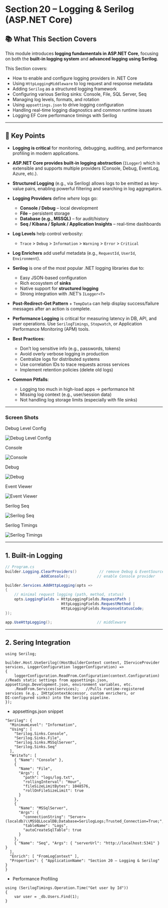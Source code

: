 # Section 20 – Logging & Serilog (ASP.NET Core)

## 📚 What This Section Covers

This module introduces **logging fundamentals in ASP.NET Core**, focusing on both the **built-in logging system** and **advanced logging using Serilog**. 

This Section covers:

- How to enable and configure logging providers in .NET Core
- Using `HttpLoggingMiddleware` to log request and response metadata
- Adding `Serilog` as a structured logging framework
- Configuring various Serilog sinks: Console, File, SQL Server, Seq
- Managing log levels, formats, and rotation
- Using `appsettings.json` to drive logging configuration
- Handling real-time logging diagnostics and common runtime issues
- Logging EF Core performance timings with Serilog

---

## 🔑 Key Points

- **Logging is critical** for monitoring, debugging, auditing, and performance profiling in modern applications.

- **ASP.NET Core provides built-in logging abstraction** (`ILogger`) which is extensible and supports multiple providers (Console, Debug, EventLog, Azure, etc.).

- **Structured Logging** (e.g., via Serilog) allows logs to be emitted as key-value pairs, enabling powerful filtering and searching in log aggregators.

- **Logging Providers** define *where* logs go:  
  - **Console / Debug** – local development  
  - **File** – persistent storage  
  - **Database (e.g., MSSQL)** – for audit/history  
  - **Seq / Kibana / Splunk / Application Insights** – real-time dashboards

- **Log Levels** help control verbosity:  
  - `Trace` > `Debug` > `Information` > `Warning` > `Error` > `Critical`

- **Log Enrichers** add useful metadata (e.g., `RequestId`, `UserId`, `Environment`).

- **Serilog** is one of the most popular .NET logging libraries due to:
  - Easy JSON-based configuration
  - Rich ecosystem of **sinks**
  - Native support for **structured logging**
  - Strong integration with .NET’s `ILogger<T>`

- **Post-Redirect-Get Pattern** + `TempData` can help display success/failure messages after an action is complete.

- **Performance Logging** is critical for measuring latency in DB, API, and user operations. Use `SerilogTimings`, `Stopwatch`, or Application Performance Monitoring (APM) tools.

- **Best Practices**:
  - Don’t log sensitive info (e.g., passwords, tokens)
  - Avoid overly verbose logging in production
  - Centralize logs for distributed systems
  - Use correlation IDs to trace requests across services
  - Implement retention policies (delete old logs)

- **Common Pitfalls**:
  - Logging too much in high-load apps → performance hit
  - Missing log context (e.g., user/session data)
  - Not handling log storage limits (especially with file sinks)

---

### Screen Shots

Debug Level Config

![Debug Level Config](ScreenShots/DebugConfig.jpg "Debug Level Config")

Console

![Console](ScreenShots/BuildConsoleLog.jpg "Console")

Debug

![Debug](ScreenShots/DebugLog.jpg "Debug")

Event Viewer

![Event Viewer](ScreenShots/EventViewerLog.jpg "Event Viewer")

Serilog Seq

![Serilog Seq](ScreenShots/SerilogSeq.jpg "Serilog Seq")

Serilog Timings

![Serilog Timings](ScreenShots/SerilogTimings.jpg "Serilog Timings")

---

## 1. Built‑in Logging

```csharp
// Program.cs
builder.Logging.ClearProviders()          // remove Debug & EventSource
               .AddConsole();            // enable Console provider

builder.Services.AddHttpLogging(opts =>
{
    // minimal request logging (path, method, status)
    opts.LoggingFields = HttpLoggingFields.RequestPath |
                         HttpLoggingFields.RequestMethod |
                         HttpLoggingFields.ResponseStatusCode;
});

app.UseHttpLogging();                    // middleware
```
---
## 2. Sering Integration

```
using Serilog;

builder.Host.UseSerilog((HostBuilderContext context, IServiceProvider services, LoggerConfiguration loggerConfiguration) =>
{
    loggerConfiguration.ReadFrom.Configuration(context.Configuration)   //Reads static settings from appsettings.json, appsettings.Development.json, environment variables, etc.
    .ReadFrom.Services(services);   //Pulls runtime‑registered services (e.g., IHttpContextAccessor, custom enrichers, or DI‑configured sinks) into the Serilog pipeline.
});
```

- appsettings.json snippet

```
"Serilog": {
  "MinimumLevel": "Information",
  "Using": [
    "Serilog.Sinks.Console",
    "Serilog.Sinks.File",
    "Serilog.Sinks.MSSqlServer",
    "Serilog.Sinks.Seq"
  ],
  "WriteTo": [
    { "Name": "Console" },
    {
      "Name": "File",
      "Args": {
        "path": "logs/log.txt",
        "rollingInterval": "Hour",
        "fileSizeLimitBytes": 1048576,
        "rollOnFileSizeLimit": true
      }
    },
    {
      "Name": "MSSqlServer",
      "Args": {
        "connectionString": "Server=(localdb)\\MSSQLLocalDB;Database=SerilogLogs;Trusted_Connection=True;",
        "tableName": "Logs",
        "autoCreateSqlTable": true
      }
    },
    { "Name": "Seq", "Args": { "serverUrl": "http://localhost:5341" } }
  ],
  "Enrich": [ "FromLogContext" ],
  "Properties": { "ApplicationName": "Section 20 – Logging & Serilog" }
}
```

- Performance Profiling

```
using (SerilogTimings.Operation.Time("Get user by Id"))
{
    var user = _db.Users.Find(1);
}
```
